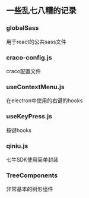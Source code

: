 ## 一些乱七八糟的记录

### globalSass
用于react的公共sass文件

### craco-config.js
craco配置文件

### useContextMenu.js
在electron中使用的右键的hooks

### useKeyPress.js
按键hooks

### qiniu.js
七牛SDK使用简单封装

### TreeComponents
非常基本的树形组件
